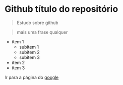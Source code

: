 # Github título do repositório

> Estudo sobre github

> mais uma frase qualquer

* item 1
  - subitem 1
  - subitem 2
  - subitem 3
* item 2
* item 3

Ir para a página do [google](https://www.google.com)

